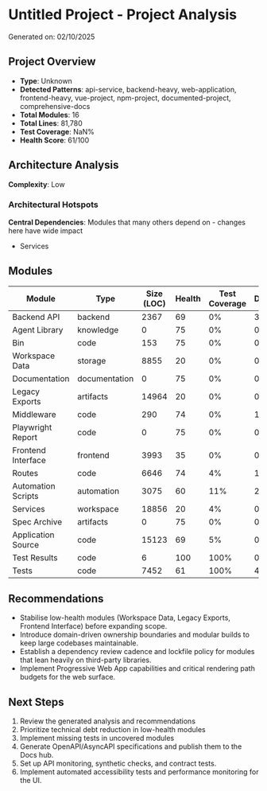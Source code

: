 # Untitled Project - Project Analysis

Generated on: 02/10/2025

## Project Overview

- **Type**: Unknown
- **Detected Patterns**: api-service, backend-heavy, web-application, frontend-heavy, vue-project, npm-project, documented-project, comprehensive-docs
- **Total Modules**: 16
- **Total Lines**: 81,780
- **Test Coverage**: NaN%
- **Health Score**: 61/100

## Architecture Analysis

**Complexity**: Low

### Architectural Hotspots

**Central Dependencies**: Modules that many others depend on - changes here have wide impact
- Services

## Modules

| Module | Type | Size (LOC) | Health | Test Coverage | Dependencies |
|--------|------|------------|---------|---------------|--------------|
| Backend API | backend | 2367 | 69 | 0% | 3 |
| Agent Library | knowledge | 0 | 75 | 0% | 0 |
| Bin | code | 153 | 75 | 0% | 0 |
| Workspace Data | storage | 8855 | 20 | 0% | 0 |
| Documentation | documentation | 0 | 75 | 0% | 0 |
| Legacy Exports | artifacts | 14964 | 20 | 0% | 0 |
| Middleware | code | 290 | 74 | 0% | 1 |
| Playwright Report | code | 0 | 75 | 0% | 0 |
| Frontend Interface | frontend | 3993 | 35 | 0% | 0 |
| Routes | code | 6646 | 74 | 4% | 1 |
| Automation Scripts | automation | 3075 | 60 | 11% | 2 |
| Services | workspace | 18856 | 20 | 4% | 0 |
| Spec Archive | artifacts | 0 | 75 | 0% | 0 |
| Application Source | code | 15123 | 69 | 5% | 0 |
| Test Results | code | 6 | 100 | 100% | 0 |
| Tests | code | 7452 | 61 | 100% | 4 |

## Recommendations

- Stabilise low-health modules (Workspace Data, Legacy Exports, Frontend Interface) before expanding scope.
- Introduce domain-driven ownership boundaries and modular builds to keep large codebases maintainable.
- Establish a dependency review cadence and lockfile policy for modules that lean heavily on third-party libraries.
- Implement Progressive Web App capabilities and critical rendering path budgets for the web surface.

## Next Steps

1. Review the generated analysis and recommendations
1. Prioritize technical debt reduction in low-health modules
1. Implement missing tests in uncovered modules
1. Generate OpenAPI/AsyncAPI specifications and publish them to the Docs hub.
1. Set up API monitoring, synthetic checks, and contract tests.
1. Implement automated accessibility tests and performance monitoring for the UI.
